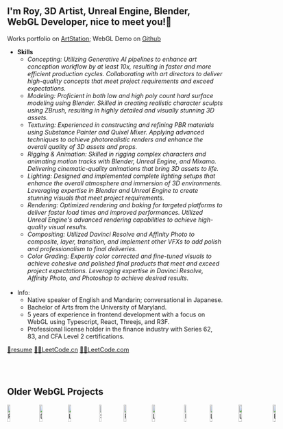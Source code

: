 ## I'm Roy, 3D Artist, Unreal Engine, Blender, WebGL Developer, nice to meet you!👋


Works portfolio on [ArtStation](https://creative_ataraxia.artstation.com/);
WebGL Demo on [Github](https://creative-ataraxia.github.io)

<ul>
    <li><b>Skills</b>
        <ul><i>
<li>Concepting: Utilizing Generative AI pipelines to enhance art conception workflow by at least 10x, resulting in faster and more efficient production cycles. Collaborating with art directors to deliver high-quality concepts that meet project requirements and exceed expectations.</li>
<li>Modeling: Proficient in both low and high poly count hard surface modeling using Blender. Skilled in creating realistic character sculpts using ZBrush, resulting in highly detailed and visually stunning 3D assets.</li>
<li>Texturing: Experienced in constructing and refining PBR materials using Substance Painter and Quixel Mixer. Applying advanced techniques to achieve photorealistic renders and enhance the overall quality of 3D assets and props.</li>
<li>Rigging & Animation: Skilled in rigging complex characters and animating motion tracks with Blender, Unreal Engine, and Mixamo. Delivering cinematic-quality animations that bring 3D assets to life.</li>
<li>Lighting: Designed and implemented complete lighting setups that enhance the overall atmosphere and immersion of 3D environments. Leveraging expertise in Blender and Unreal Engine to create stunning visuals that meet project requirements.</li>
<li>Rendering: Optimized rendering and baking for targeted platforms to deliver faster load times and improved performances. Utilized Unreal Engine's advanced rendering capabilities to achieve high-quality visual results.</li>
<li>Compositing: Utilized Davinci Resolve and Affinity Photo to composite, layer, transition, and implement other VFXs to add polish and professionalism to final deliveries.</li>
<li>Color Grading: Expertly color corrected and fine-tuned visuals to achieve cohesive and polished final products that meet and exceed project expectations. Leveraging expertise in Davinci Resolve, Affinity Photo, and Photoshop to achieve desired results.</li>
        </i></ul>
    </li>
    <br/>
    <li>Info:
        <ul>
            <li>Native speaker of English and Mandarin; conversational in Japanese.</li>
            <li>Bachelor of Arts from the University of Maryland.</li>
            <li>5 years of experience in frontend development with a focus on WebGL using Typescript, React, Threejs, and R3F.</li>
            <li>Professional license holder in the finance industry with Series 62, 83, and CFA Level 2 certifications.</li>
        </ul>
    </li>
</ul>


<a href="https://flowcv.com/resume/993n2rn56j" rel='author' target='_blank'>📃resume</a>
<a href="https://leetcode.cn/u/roy_m/" rel='author' target='_blank'>👨‍💻LeetCode.cn</a>
<a href="https://leetcode.com/Roy_M/" rel='author' target='_blank'>👨‍💻LeetCode.com</a>
<br>
<br>
<section id="lab"></section>
<br>
<section id="threejs">
  <h2>Older WebGL Projects</h2>
</section>

<div style="display:flex;flex-direction:row;gap:1rem;">
  <a href="https://creative-ataraxia.github.io/" rel='author' target='_blank'>
    <img src="https://creative-ataraxia.github.io/portfolio_medias/new-ar-room.png" width=35% height=35% alt="Roy's Portfolio Room">
  </a>
  <a href="https://creative-ataraxia.github.io/dddance/" rel='author' target='_blank'>
    <img src="https://creative-ataraxia.github.io/portfolio_medias/threejsProjects/dddance/dddance_tinySized.png" width=35% height=35% alt="Dance! Lights!">
  </a>
  <a href="https://creative-ataraxia.github.io/vivid-landing-page/" rel='author' target='_blank'>
    <img src="https://creative-ataraxia.github.io/portfolio_medias/threejsProjects/aLandingPage/aLandingPage_1920x937_tinySized.png" width=35% height=35% alt="Landing Page 1">
  </a>
  <a href="https://creative-ataraxia.github.io/meet-the-team-page/" rel='author' target='_blank'>
    <img src="https://creative-ataraxia.github.io/portfolio_medias/threejsProjects/scrollUI/scrollUI_tinySized.png" width=35% height=35% alt="Scroll UI">
  </a>
  <a href="https://creative-ataraxia.github.io/roy-portfolio-ception/" rel='author' target='_blank'>
    <img src="https://creative-ataraxia.github.io/portfolio_medias/threejsProjects/portfolioCeption/portfolioCeption_1920x937_tinySized.png" width=35% height=35% alt="Room with Laptop">
  </a>
  <a href="https://creative-ataraxia.github.io/legacy-portfolio-site/" rel='author' target='_blank'>
    <img src="https://creative-ataraxia.github.io/portfolio_medias/legacy_portfolio_site/screen_tinySized.png" width=35% height=35% alt="Legacy Portfolio">
  </a>
  <a href="https://creative-ataraxia.github.io/get_schwifty_portal/" rel='author' target='_blank'>
    <img src="https://creative-ataraxia.github.io/portfolio_medias/threejsProjects/portal.png" width=35% height=35% alt="Rick's Portal">
  </a>
  <a href="https://creative-ataraxia.github.io/cyberpunk-sphere/" rel='author' target='_blank'>
    <img src="https://creative-ataraxia.github.io/portfolio_medias/threejsProjects/livingSphere/livingSphere_1920x937_tinySized.png" width=35% height=35% alt="Living Sphere">
  </a>
  <a href="https://creative-ataraxia.github.io/sci-fi-gear-display/" rel='author' target='_blank'>
    <img src="https://creative-ataraxia.github.io/portfolio_medias/threejsProjects/studyInLightsAndShadows/studyInLightsAndShadows_1920x937_tinySized.png" width=35% height=35% alt="Lights and Shadows">
  </a>
  <a href="https://creative-ataraxia.github.io/birds-over-sunset/" rel='author' target='_blank'>
    <img src="https://creative-ataraxia.github.io/portfolio_medias/threejsProjects/birdsOverSunset/birdsOverSunset_1920x937_tinySized.png" width=35% height=35% alt="Birds over Sunset">
  </a>
</div>

<!---
unique_counter: 274
--->
